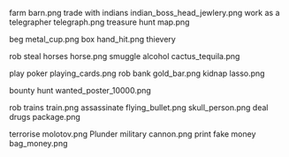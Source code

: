farm barn.png
trade with indians indian_boss_head_jewlery.png
work as a telegrapher telegraph.png
treasure hunt map.png

beg metal_cup.png
box hand_hit.png
thievery

rob
steal horses horse.png
smuggle alcohol cactus_tequila.png

play poker playing_cards.png
rob bank gold_bar.png
kidnap lasso.png

bounty hunt wanted_poster_10000.png

rob trains train.png
assassinate flying_bullet.png skull_person.png
deal drugs package.png

terrorise molotov.png
Plunder military cannon.png
print fake money bag_money.png
